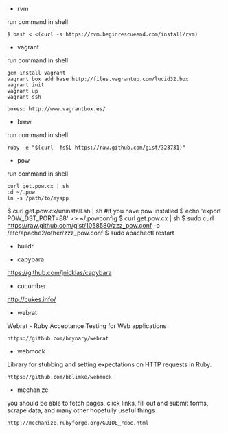 + rvm

run command in shell

	$ bash < <(curl -s https://rvm.beginrescueend.com/install/rvm)

+ vagrant

run command in shell

	gem install vagrant
	vagrant box add base http://files.vagrantup.com/lucid32.box
	vagrant init
	vagrant up
	vagrant ssh
	
	boxes: http://www.vagrantbox.es/

+ brew

run command in shell

	ruby -e "$(curl -fsSL https://raw.github.com/gist/323731)"

+ pow

run command in shell

	curl get.pow.cx | sh
	cd ~/.pow
	ln -s /path/to/myapp
	
  $ curl get.pow.cx/uninstall.sh | sh #if you have pow installed
  $ echo 'export POW_DST_PORT=88' >> ~/.powconfig
  $ curl get.pow.cx | sh
  $ sudo curl https://raw.github.com/gist/1058580/zzz_pow.conf -o /etc/apache2/other/zzz_pow.conf
  $ sudo apachectl restart

	
+ buildr

+ capybara

https://github.com/jnicklas/capybara

+ cucumber

http://cukes.info/

+ webrat

Webrat - Ruby Acceptance Testing for Web applications 

	https://github.com/brynary/webrat

+ webmock

Library for stubbing and setting expectations on HTTP requests in Ruby.

	https://github.com/bblimke/webmock

+ mechanize

you should be able to fetch pages, click links, fill out and submit forms, scrape data, and many other hopefully useful things

	http://mechanize.rubyforge.org/GUIDE_rdoc.html


